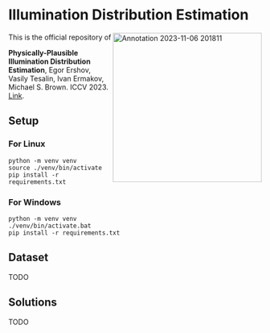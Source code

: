 # Illumination Distribution Estimation

<img align="right" width="296" alt="Annotation 2023-11-06 201811" src="https://github.com/createcolor/IDE/assets/4645893/245b833c-6e27-44aa-bc6c-f2cec79bad49">

This is the official repository of

**Physically-Plausible Illumination Distribution Estimation**, Egor Ershov, Vasily Tesalin, Ivan Ermakov, Michael S. Brown. ICCV 2023. [Link](https://openaccess.thecvf.com/content/ICCV2023/html/Ershov_Physically-Plausible_Illumination_Distribution_Estimation_ICCV_2023_paper.html).

## Setup

### For Linux

```
python -m venv venv
source ./venv/bin/activate
pip install -r requirements.txt
```

### For Windows

```
python -m venv venv
./venv/bin/activate.bat
pip install -r requirements.txt
```

## Dataset

TODO

## Solutions

TODO
